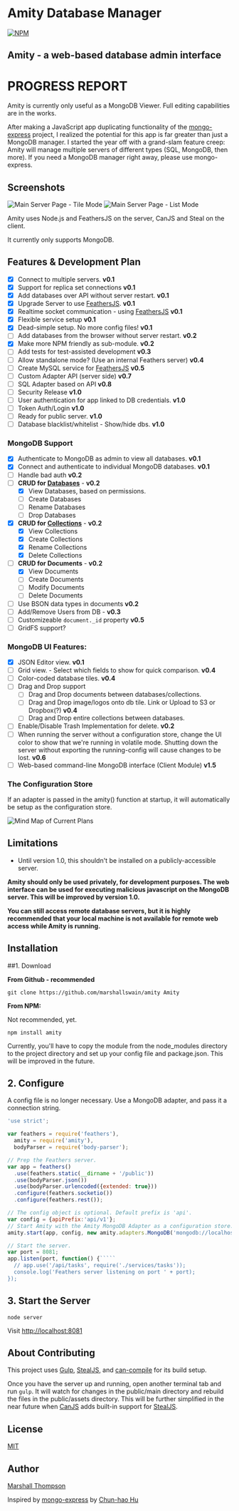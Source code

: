 Amity Database Manager
=========================

[![NPM](https://nodei.co/npm/amity.png?downloads=true&stars=true)](https://nodei.co/npm/amity/)

## Amity - a web-based database admin interface 

# PROGRESS REPORT
Amity is currently only useful as a MongoDB Viewer.  Full editing capabilities are in the works.


After making a JavaScript app duplicating functionality of the [mongo-express](https://github.com/andzdroid/mongo-express) project, I realized the potential for this app is far greater than just a MongoDB manager.  I started the year off with a grand-slam feature creep: Amity will manage multiple servers of different types (SQL, MongoDB, then more).  If you need a MongoDB manager right away, please use mongo-express.

Screenshots
-----------

<img src="http://i.imgur.com/P7q8eA3.png" title="Main Server Page - Tile Mode" />

<img src="http://i.imgur.com/1e7v2tb.png" title="Main Server Page - List Mode" />


Amity uses Node.js and FeathersJS on the server, CanJS and Steal on the client.

It currently only supports MongoDB.

Features & Development Plan
--------

- [x] Connect to multiple servers. **v0.1** 
- [x] Support for replica set connections **v0.1**
- [x] Add databases over API without server restart. **v0.1** 
- [x] Upgrade Server to use [FeathersJS](http://feathersjs.com). **v0.1**
- [x] Realtime socket communication - using [FeathersJS](http://feathersjs.com) **v0.1** 
- [x] Flexible service setup **v0.1**
- [x] Dead-simple setup.  No more config files! **v0.1**
- [ ] Add databases from the browser without server restart. **v0.2** 
- [x] Make more NPM friendly as sub-module. **v0.2**
- [ ] Add tests for test-assisted development **v0.3** 
- [ ] Allow standalone mode? (Use an internal Feathers server) **v0.4**
- [ ] Create MySQL service for [FeathersJS](http://feathersjs.com) **v0.5**
- [ ] Custom Adapter API (server side) **v0.7**
- [ ] SQL Adapter based on API **v0.8**
- [ ] Security Release **v1.0** 
- [ ] User authentication for app linked to DB credentials. **v1.0** 
- [ ] Token Auth/Login **v1.0** 
- [ ] Ready for public server. **v1.0** 
- [ ] Database blacklist/whitelist - Show/hide dbs. **v1.0** 

### MongoDB Support

- [x] Authenticate to MongoDB as admin to view all databases. **v0.1**
- [x] Connect and authenticate to individual MongoDB databases. **v0.1** 
- [ ] Handle bad auth **v0.2**
- [ ] **CRUD for [Databases](https://github.com/marshallswain/feathers-mongo-databases)** - **v0.2** 
    - [x] View Databases, based on permissions.
    - [ ] Create Databases
    - [ ] Rename Databases
    - [ ] Drop Databases
- [x] **CRUD for [Collections](https://github.com/marshallswain/feathers-mongo-collections)** - **v0.2** 
    - [x] View Collections
    - [x] Create Collections
    - [x] Rename Collections
    - [x] Delete Collections
- [ ] **CRUD for Documents** - **v0.2**
    - [x] View Documents
    - [ ] Create Documents
    - [ ] Modify Documents
    - [ ] Delete Documents
- [ ] Use BSON data types in documents **v0.2** 
- [ ] Add/Remove Users from DB - **v0.3**
- [ ] Customizeable `document._id` property **v0.5**
- [ ] GridFS support?

### MongoDB UI Features:
- [x] JSON Editor view. **v0.1** 
- [ ] Grid view. - Select which fields to show for quick comparison. **v0.4** 
- [ ] Color-coded database tiles. **v0.4** 
- [ ] Drag and Drop support
    - [ ] Drag and Drop documents between databases/collections.
    - [ ] Drag and Drop image/logos onto db tile.  Link or Upload to S3 or Dropbox(?) **v0.4** 
    - [ ] Drag and Drop entire collections between databases.
- [ ] Enable/Disable Trash Implementation for delete. **v0.2** 
- [ ] When running the server without a configuration store, change the UI color to show that we're running in volatile mode. Shutting down the server without exporting the running-config will cause changes to be lost. **v0.6** 
- [ ] Web-based command-line MongoDB interface (Client Module) **v1.5**

### The Configuration Store

If an adapter is passed in the amity() function at startup, it will automatically be setup as the configuration store. 

![Mind Map of Current Plans](http://i.imgur.com/A6b2cdY.png)

Limitations
-----------

- Until version 1.0, this shouldn't be installed on a publicly-accessible server.

**Amity should only be used privately, for development purposes. The web interface can be used for executing malicious javascript on the MongoDB server. This will be improved by version 1.0.** 

**You can still access remote database servers, but it is highly recommended that your local machine is not available for remote web access while Amity is running.**



Installation
-----------

##1. Download

**From Github - recommended**

    git clone https://github.com/marshallswain/amity Amity

**From NPM:**

Not recommended, yet.

    npm install amity

Currently, you'll have to copy the module from the node_modules directory to the project directory and set up your config file and package.json.  This will be improved in the future.

## 2. Configure

A config file is no longer necessary.  Use a MongoDB adapter, and pass it a connection string.

```js
'use strict';

var feathers = require('feathers'),
  amity = require('amity'),
  bodyParser = require('body-parser');

// Prep the Feathers server.
var app = feathers()
  .use(feathers.static(__dirname + '/public'))
  .use(bodyParser.json())
  .use(bodyParser.urlencoded({extended: true}))
  .configure(feathers.socketio())
  .configure(feathers.rest());

// The config object is optional. Default prefix is 'api'.
var config = {apiPrefix:'api/v1'};
// Start Amity with the Amity MongoDB Adapter as a configuration store.
amity.start(app, config, new amity.adapters.MongoDB('mongodb://localhost:27017'));

// Start the server.
var port = 8081;
app.listen(port, function() {`````
  // app.use('/api/tasks', require('./services/tasks'));
  console.log('Feathers server listening on port ' + port);
});

```

## 3. Start the Server

    node server

Visit [http://localhost:8081](http://localhost:8081)

About Contributing
-----------

This project uses [Gulp](http://gulpjs.com), [StealJS](http://stealjs.com), and [can-compile](https://github.com/daffl/can-compile) for its build setup.  

Once you have the server up and running, open another terminal tab and run `gulp`.  It will watch for changes in the public/main directory and rebuild the files in the public/assets directory.  This will be further simplified in the near future when [CanJS](http://canjs.com) adds built-in support for [StealJS](http://stealjs.com).






## License

[MIT](http://opensource.org/licenses/MIT)

## Author

[Marshall Thompson](https://github.com/Glavin001)

Inspired by [mongo-express](https://github.com/andzdroid/mongo-express) by [Chun-hao Hu](https://github.com/andzdroid)
